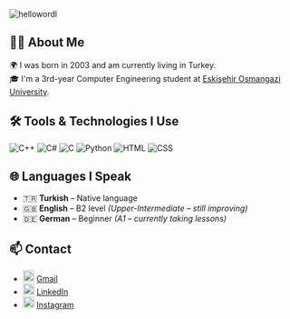 
![hellowordl](https://github.com/user-attachments/assets/11905562-7bfc-4337-8320-f671749e6568)

## 👨‍💻 About Me

🌍 I was born in 2003 and am currently living in Turkey.  
🎓 I'm a 3rd-year Computer Engineering student at [Eskişehir Osmangazi University](https://www.ogu.edu.tr/).


## 🛠️ Tools & Technologies I Use

![C++](https://img.shields.io/badge/C++-00599C?style=flat-square&logo=cplusplus&logoColor=white)
![C#](https://img.shields.io/badge/C%23-239120?style=flat-square&logo=c-sharp&logoColor=white)
![C](https://img.shields.io/badge/C-000000?style=flat-square&logo=c&logoColor=white)
![Python](https://img.shields.io/badge/Python-3776AB?style=flat-square&logo=python&logoColor=white)
![HTML](https://img.shields.io/badge/HTML5-E34F26?style=flat-square&logo=html5&logoColor=white)
![CSS](https://img.shields.io/badge/CSS3-1572B6?style=flat-square&logo=css3&logoColor=white) 


## 🌐 Languages I Speak

- 🇹🇷 **Turkish** – Native language  
- 🇬🇧 **English** – B2 level *(Upper-Intermediate – still improving)*  
- 🇩🇪 **German** – Beginner *(A1 – currently taking lessons)*


## 📫 Contact

- <img src="https://img.icons8.com/fluency/24/000000/gmail.png" width="20" alt="Email"/> [Gmail](mailto:berkayabasi2003@gmail.com)  
- <img src="https://img.icons8.com/color/24/000000/linkedin.png" width="20" alt="LinkedIn"/> [LinkedIn](https://www.linkedin.com/in/berkay-kayaba%C5%9F%C4%B1-7a1632266/)  
- <img src="https://img.icons8.com/fluency/24/000000/instagram-new.png" width="20" alt="Instagram"/> [Instagram](https://www.instagram.com/b.kayabasii)









